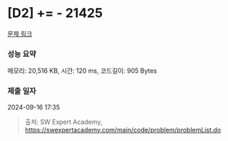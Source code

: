 # [D2] += - 21425 

[문제 링크](https://swexpertacademy.com/main/code/problem/problemDetail.do?contestProbId=AZD8K_UayDoDFAVs) 

### 성능 요약

메모리: 20,516 KB, 시간: 120 ms, 코드길이: 905 Bytes

### 제출 일자

2024-09-16 17:35



> 출처: SW Expert Academy, https://swexpertacademy.com/main/code/problem/problemList.do